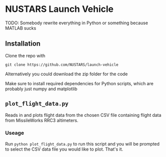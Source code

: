 # NUSTARS Launch Vehicle
TODO: Somebody rewrite everything in Python or something because MATLAB sucks

## Installation
Clone the repo with 
```
git clone https://github.com/NUSTARS/launch-vehicle
```
Alternatively you could download the zip folder for the code

Make sure to install required dependencies for Python scripts, which are probably just numpy and matplotlib

## `plot_flight_data.py`
Reads in and plots flight data from the chosen CSV file containing
flight data from MissileWorks RRC3 altimeters.
### Useage
Run `python plot_flight_data.py` to run this script and you will be 
prompted to select the CSV data file you would like to plot. That's it.


